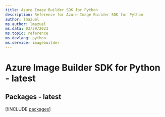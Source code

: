 ```yaml
---
title: Azure Image Builder SDK for Python
description: Reference for Azure Image Builder SDK for Python
author: lmazuel
ms.author: lmazuel
ms.data: 03/29/2023
ms.topic: reference
ms.devlang: python
ms.service: imagebuilder
---
```

# Azure Image Builder SDK for Python - latest
## Packages - latest
[!INCLUDE [packages](image-builder-index.md)]